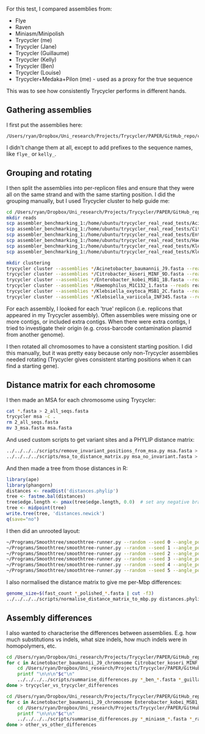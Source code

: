 For this test, I compared assemblies from:
* Flye
* Raven
* Miniasm/Minipolish
* Trycycler (me)
* Trycycler (Jane)
* Trycycler (Guillaume)
* Trycycler (Kelly)
* Trycycler (Ben)
* Trycycler (Louise)
* Trycycler+Medaka+Pilon (me) - used as a proxy for the true sequence

This was to see how consistently Trycycler performs in different hands.




## Gathering assemblies

I first put the assemblies here:
```
/Users/ryan/Dropbox/Uni_research/Projects/Trycycler/PAPER/GitHub_repo/consistency_tests/assemblies/full_assemblies
```

I didn't change them at all, except to add prefixes to the sequence names, like `flye_` or `kelly_`.




## Grouping and rotating

I then split the assemblies into per-replicon files and ensure that they were all on the same strand and with the same starting position. I did the grouping manually, but I used Trycycler cluster to help guide me:

```bash
cd /Users/ryan/Dropbox/Uni_research/Projects/Trycycler/PAPER/GitHub_repo/consistency_tests/assemblies/full_assemblies
mkdir reads
scp assembler_benchmarking_1:/home/ubuntu/trycycler_real_read_tests/Acinetobacter_baumannii_J9/rapid.fastq.gz reads/Acinetobacter_baumannii_J9.fastq.gz
scp assembler_benchmarking_1:/home/ubuntu/trycycler_real_read_tests/Citrobacter_koseri_MINF_9D/rapid.fastq.gz reads/Citrobacter_koseri_MINF_9D.fastq.gz
scp assembler_benchmarking_1:/home/ubuntu/trycycler_real_read_tests/Enterobacter_kobei_MSB1_1B/rapid.fastq.gz reads/Enterobacter_kobei_MSB1_1B.fastq.gz
scp assembler_benchmarking_1:/home/ubuntu/trycycler_real_read_tests/Haemophilus_M1C132_1/rapid.fastq.gz reads/Haemophilus_M1C132_1.fastq.gz
scp assembler_benchmarking_1:/home/ubuntu/trycycler_real_read_tests/Klebsiella_oxytoca_MSB1_2C/rapid.fastq.gz reads/Klebsiella_oxytoca_MSB1_2C.fastq.gz
scp assembler_benchmarking_1:/home/ubuntu/trycycler_real_read_tests/Klebsiella_variicola_INF345/rapid.fastq.gz reads/Klebsiella_variicola_INF345.fastq.gz

mkdir clustering
trycycler cluster --assemblies */Acinetobacter_baumannii_J9.fasta --reads reads/Acinetobacter_baumannii_J9.fastq.gz --out_dir clustering/Acinetobacter_baumannii_J9 2> clustering/Acinetobacter_baumannii_J9.out
trycycler cluster --assemblies */Citrobacter_koseri_MINF_9D.fasta --reads reads/Citrobacter_koseri_MINF_9D.fastq.gz --out_dir clustering/Citrobacter_koseri_MINF_9D 2> clustering/Citrobacter_koseri_MINF_9D.out
trycycler cluster --assemblies */Enterobacter_kobei_MSB1_1B.fasta --reads reads/Enterobacter_kobei_MSB1_1B.fastq.gz --out_dir clustering/Enterobacter_kobei_MSB1_1B 2> clustering/Enterobacter_kobei_MSB1_1B.out
trycycler cluster --assemblies */Haemophilus_M1C132_1.fasta --reads reads/Haemophilus_M1C132_1.fastq.gz --out_dir clustering/Haemophilus_M1C132_1 2> clustering/Haemophilus_M1C132_1.out
trycycler cluster --assemblies */Klebsiella_oxytoca_MSB1_2C.fasta --reads reads/Klebsiella_oxytoca_MSB1_2C.fastq.gz --out_dir clustering/Klebsiella_oxytoca_MSB1_2C 2> clustering/Klebsiella_oxytoca_MSB1_2C.out
trycycler cluster --assemblies */Klebsiella_variicola_INF345.fasta --reads reads/Klebsiella_variicola_INF345.fastq.gz --out_dir clustering/Klebsiella_variicola_INF345 2> clustering/Klebsiella_variicola_INF345.out
```

For each assembly, I looked for each 'true' replicon (i.e. replicons that appeared in my Trycycler assembly). Often assemblies were missing one or more contigs, or included extra contigs. When there were extra contigs, I tried to investigate their origin (e.g. cross-barcode contamination plasmid from another genome).

I then rotated all chromosomes to have a consistent starting position. I did this manually, but it was pretty easy because only non-Trycycler assemblies needed rotating (Trycycler gives consistent starting positions when it can find a starting gene).



## Distance matrix for each chromosome

I then made an MSA for each chromosome using Trycycler:
```bash
cat *.fasta > 2_all_seqs.fasta
trycycler msa -c .
rm 2_all_seqs.fasta
mv 3_msa.fasta msa.fasta
```

And used custom scripts to get variant sites and a PHYLIP distance matrix:
```bash
../../../../scripts/remove_invariant_positions_from_msa.py msa.fasta > msa_no_invariant.fasta
../../../../scripts/msa_to_distance_matrix.py msa_no_invariant.fasta > distances.phylip
```

And then made a tree from those distances in R:
```R
library(ape)
library(phangorn)
distances <- readDist('distances.phylip')
tree <- fastme.bal(distances)
tree$edge.length <- pmax(tree$edge.length, 0.0)  # set any negative branch lengths to zero
tree <- midpoint(tree)
write.tree(tree, 'distances.newick')
q(save="no")
```

I then did an unrooted layout:
```bash
~/Programs/Smoothtree/smoothtree-runner.py --random --seed 0 --angle_power 0 distances.newick tree_0.svg
~/Programs/Smoothtree/smoothtree-runner.py --random --seed 1 --angle_power 0 distances.newick tree_1.svg
~/Programs/Smoothtree/smoothtree-runner.py --random --seed 2 --angle_power 0 distances.newick tree_2.svg
~/Programs/Smoothtree/smoothtree-runner.py --random --seed 3 --angle_power 0 distances.newick tree_3.svg
~/Programs/Smoothtree/smoothtree-runner.py --random --seed 4 --angle_power 0 distances.newick tree_4.svg
~/Programs/Smoothtree/smoothtree-runner.py --random --seed 5 --angle_power 0 distances.newick tree_5.svg
```

I also normalised the distance matrix to give me per-Mbp differences:
```bash
genome_size=$(fast_count *_polished_*.fasta | cut -f3)
../../../../scripts/normalise_distance_matrix_to_mbp.py distances.phylip $genome_size > distances_per_mbp.phylip
```



## Assembly differences

I also wanted to characterise the differences between assemblies. E.g. how much substitutions vs indels, what size indels, how much indels were in homopolymers, etc.

```bash
cd /Users/ryan/Dropbox/Uni_research/Projects/Trycycler/PAPER/GitHub_repo/consistency_tests/assemblies/grouped_contigs
for c in Acinetobacter_baumannii_J9_chromosome Citrobacter_koseri_MINF_9D_chromosome Enterobacter_kobei_MSB1_1B_chromosome Haemophilus_M1C132_1_chromosome Klebsiella_oxytoca_MSB1_2C_chromosome Klebsiella_variicola_INF345_chromosome; do
    cd /Users/ryan/Dropbox/Uni_research/Projects/Trycycler/PAPER/GitHub_repo/consistency_tests/assemblies/grouped_contigs/"$c"
    printf "\n\n\n"$c"\n"
    ../../../../scripts/summarise_differences.py *_ben_*.fasta *_guillaume_*.fasta *_jane_*.fasta *_kelly_*.fasta *_louise_*.fasta *_ryan_*.fasta
done > trycycler_vs_trycycler_differences
```

```bash
cd /Users/ryan/Dropbox/Uni_research/Projects/Trycycler/PAPER/GitHub_repo/consistency_tests/assemblies/grouped_contigs
for c in Acinetobacter_baumannii_J9_chromosome Enterobacter_kobei_MSB1_1B_chromosome Haemophilus_M1C132_1_chromosome Klebsiella_oxytoca_MSB1_2C_chromosome Klebsiella_variicola_INF345_chromosome; do
    cd /Users/ryan/Dropbox/Uni_research/Projects/Trycycler/PAPER/GitHub_repo/consistency_tests/assemblies/grouped_contigs/"$c"
    printf "\n\n\n"$c"\n"
    ../../../../scripts/summarise_differences.py *_miniasm_*.fasta *_raven_*.fasta *_flye_*.fasta
done > other_vs_other_differences
```